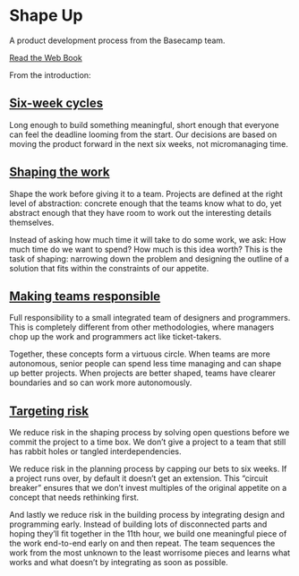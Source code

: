 # Shape Up

A product development process from the Basecamp team.

[Read the Web Book](https://basecamp.com/shapeup/webbook)

From the introduction:

## [Six-week cycles](https://basecamp.com/shapeup/2.2-chapter-08#six-week-cycles)

Long enough to build something meaningful, short enough that everyone can feel the deadline looming from the start. Our decisions are based on moving the product forward in the next six weeks, not micromanaging time.

## [Shaping the work](https://basecamp.com/shapeup/1.1-chapter-02)
Shape the work before giving it to a team. Projects are defined at the right level of abstraction: concrete enough that the teams know what to do, yet abstract enough that they have room to work out the interesting details themselves.

Instead of asking how much time it will take to do some work, we ask: How much time do we want to spend? How much is this idea worth? This is the task of shaping: narrowing down the problem and designing the outline of a solution that fits within the constraints of our appetite.

## [Making teams responsible](https://basecamp.com/shapeup/3.1-chapter-10)
Full responsibility to a small integrated team of designers and programmers. This is completely different from other methodologies, where managers chop up the work and programmers act like ticket-takers.

Together, these concepts form a virtuous circle. When teams are more autonomous, senior people can spend less time managing and can shape up better projects. When projects are better shaped, teams have clearer boundaries and so can work more autonomously.

## [Targeting risk](https://basecamp.com/shapeup/1.4-chapter-05)
We reduce risk in the shaping process by solving open questions before we commit the project to a time box. We don’t give a project to a team that still has rabbit holes or tangled interdependencies.

We reduce risk in the planning process by capping our bets to six weeks. If a project runs over, by default it doesn’t get an extension. This “circuit breaker” ensures that we don’t invest multiples of the original appetite on a concept that needs rethinking first.

And lastly we reduce risk in the building process by integrating design and programming early. Instead of building lots of disconnected parts and hoping they’ll fit together in the 11th hour, we build one meaningful piece of the work end-to-end early on and then repeat. The team sequences the work from the most unknown to the least worrisome pieces and learns what works and what doesn’t by integrating as soon as possible.
